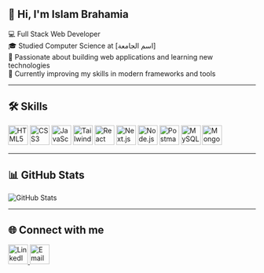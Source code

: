 ## 👋 Hi, I'm Islam Brahamia

💻 Full Stack Web Developer  
🎓 Studied Computer Science at [اسم الجامعة]  
🌱 Passionate about building web applications and learning new technologies  
🚀 Currently improving my skills in modern frameworks and tools  

---

## 🛠 Skills  

<p align="left">
  <img src="https://cdn.jsdelivr.net/gh/devicons/devicon/icons/html5/html5-original.svg" width="40" height="40" alt="HTML5"/>
  <img src="https://cdn.jsdelivr.net/gh/devicons/devicon/icons/css3/css3-original.svg" width="40" height="40" alt="CSS3"/>
  <img src="https://cdn.jsdelivr.net/gh/devicons/devicon/icons/javascript/javascript-original.svg" width="40" height="40" alt="JavaScript"/>
  <img src="https://cdn.jsdelivr.net/gh/devicons/devicon/icons/tailwindcss/tailwindcss-plain.svg" width="40" height="40" alt="TailwindCSS"/>
  <img src="https://cdn.jsdelivr.net/gh/devicons/devicon/icons/react/react-original.svg" width="40" height="40" alt="React"/>
  <img src="https://cdn.jsdelivr.net/gh/devicons/devicon/icons/nextjs/nextjs-original.svg" width="40" height="40" alt="Next.js"/>
  <img src="https://cdn.jsdelivr.net/gh/devicons/devicon/icons/nodejs/nodejs-original.svg" width="40" height="40" alt="Node.js"/>
  <img src="https://www.vectorlogo.zone/logos/getpostman/getpostman-icon.svg" width="40" height="40" alt="Postman"/>
  <img src="https://cdn.jsdelivr.net/gh/devicons/devicon/icons/mysql/mysql-original.svg" width="40" height="40" alt="MySQL"/>
  <img src="https://cdn.jsdelivr.net/gh/devicons/devicon/icons/mongodb/mongodb-original.svg" width="40" height="40" alt="MongoDB"/>
</p>

---

## 📊 GitHub Stats
![GitHub Stats](https://github-readme-stats.vercel.app/api?username=اسم_المستخدم&show_icons=true&theme=radical&count_private=true)  

---

## 🌐 Connect with me  
<a href="https://linkedin.com/in/yourprofile" target="_blank">
  <img src="https://cdn.jsdelivr.net/gh/devicons/devicon/icons/linkedin/linkedin-original.svg" width="40" height="40" alt="LinkedIn"/>
</a>
<a href="mailto:your@email.com">
  <img src="https://cdn.jsdelivr.net/gh/devicons/devicon/icons/google/google-original.svg" width="40" height="40" alt="Email"/>
</a>
